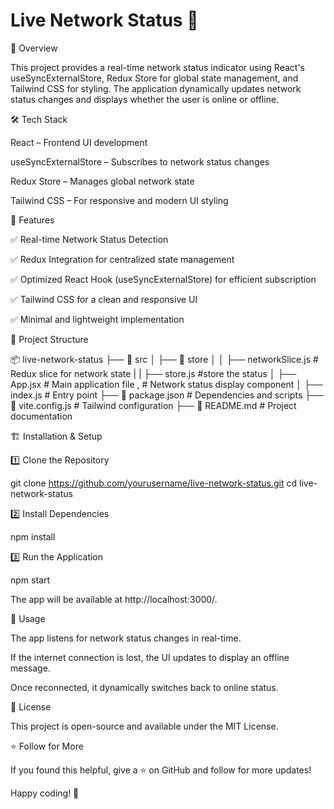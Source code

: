 <h1>Live Network Status 🛜</h1>

🚀 Overview

This project provides a real-time network status indicator using React's useSyncExternalStore, Redux Store for global state management, and Tailwind CSS for styling. The application dynamically updates network status changes and displays whether the user is online or offline.

🛠️ Tech Stack

React – Frontend UI development

useSyncExternalStore – Subscribes to network status changes

Redux Store – Manages global network state

Tailwind CSS – For responsive and modern UI styling

📌 Features

✅ Real-time Network Status Detection

✅ Redux Integration for centralized state management

✅ Optimized React Hook (useSyncExternalStore) for efficient subscription

✅ Tailwind CSS for a clean and responsive UI

✅ Minimal and lightweight implementation

📂 Project Structure

📦 live-network-status
├── 📁 src
│   ├── 📁 store
│   │   ├── networkSlice.js  # Redux slice for network state
|   |   ├── store.js #store the status
│   ├── App.jsx  # Main application file , # Network status display component
│   ├── index.js  # Entry point
├── 📄 package.json  # Dependencies and scripts
├── 📄 vite.config.js  # Tailwind configuration
├── 📄 README.md  # Project documentation

🏗️ Installation & Setup

1️⃣ Clone the Repository

git clone https://github.com/yourusername/live-network-status.git
cd live-network-status

2️⃣ Install Dependencies

npm install

3️⃣ Run the Application

npm start

The app will be available at http://localhost:3000/.

📝 Usage

The app listens for network status changes in real-time.

If the internet connection is lost, the UI updates to display an offline message.

Once reconnected, it dynamically switches back to online status.

📜 License

This project is open-source and available under the MIT License.

⭐ Follow for More

If you found this helpful, give a ⭐ on GitHub and follow for more updates!

Happy coding! 🚀
